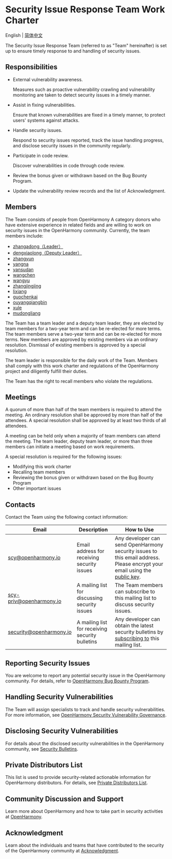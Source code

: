 # Security Issue Response Team Work Charter

English | [简体中文](./README.md)

The Security Issue Response Team (referred to as "Team" hereinafter) is set up to ensure timely response to and handling of security issues.


## Responsibilities

+ External vulnerability awareness.

  Measures such as proactive vulnerability crawling and vulnerability monitoring are taken to detect security issues in a timely manner.

+ Assist in fixing vulnerabilities.

  Ensure that known vulnerabilities are fixed in a timely manner, to protect users' systems against attacks.

+ Handle security issues.

  Respond to security issues reported, track the issue handling progress, and disclose security issues in the community regularly.

+ Participate in code review.

  Discover vulnerabilities in code through code review.

+ Review the bonus given or withdrawn based on the Bug Bounty Program.

+ Update the vulnerability review records and the list of Acknowledgment.

## Members

The Team consists of people from OpenHarmony A category donors who have extensive experience in related fields and are willing to work on security issues in the OpenHarmony community. Currently, the team members include:

+ [zhangadong（Leader）](https://gitee.com/zhangadong)
+ [dengxiaolong（Deputy Leader）](https://gitee.com/xldeng422)
+ [zhangyun](https://gitee.com/zhangyun761)
+ [yangna](https://gitee.com/xiaoyang1210)
+ [yansudan](https://gitee.com/yansudan)
+ [wangchen](https://gitee.com/w253227059)
+ [wangyu](https://gitee.com/cyberserval)
+ [zhangjingjing](https://gitee.com/jj2021)
+ [lixiang](https://gitee.com/li-xiang-nk)
+ [guochenkai](https://gitee.com/guo-chen-kai/)
+ [ouyangqiangbin](https://gitee.com/oubanxian)
+ [xule](https://gitee.com/manifestxl)
+ [mudongliang](https://gitee.com/mudongliang)

The Team has a team leader and a deputy team leader, they are elected by team members for a two-year term and can be re-elected for more terms. The team members serve a two-year term and can be re-elected for more terms. New members are approved by existing members via an ordinary resolution. Dismissal of existing members is approved by a special resolution.

The team leader is responsible for the daily work of the Team. Members shall comply with this work charter and regulations of the OpenHarmony project and diligently fulfill their duties. 

The Team has the right to recall members who violate the regulations.

## Meetings

A quorum of more than half of the team members is required to attend the meeting. An ordinary resolution shall be approved by more than half of the attendees. A special resolution shall be approved by at least two thirds of all attendees.

A meeting can be held only when a majority of team members can attend the meeting. The team leader, deputy team leader, or more than three members can initiate a meeting based on work requirements.

A special resolution is required for the following issues:
- Modifying this work charter
- Recalling team members
- Reviewing the bonus given or withdrawn based on the Bug Bounty Program
- Other important issues



## Contacts

Contact the Team using the following contact information:

| Email                            | Description   | How to Use                                                      |
| -------------------------------------- | ------- | ------------------------------------------------------------ |
| scy@openharmony.io                 | Email address for receiving security issues| Any developer can send OpenHarmony security issues to this email address. Please encrypt your email using the [public key](/publicKey/Scy-OpenHarmony_publickey.asc).|
| scy-priv@openharmony.io            | A mailing list for discussing security issues| The Team members can subscribe to this mailing list to discuss security issues.|
| security@openharmony.io            | A mailing list for receiving security bulletins| Any developer can obtain the latest security bulletins by [subscribing to](https://lists.openatom.io/postorius/lists/security.openharmony.io) this mailing list.    |

## Reporting Security Issues

You are welcome to report any potential security issue in the OpenHarmony community. For details, refer to [OpenHarmony Bug Bounty Program](/en/security-process/rewards_program.md).

## Handling Security Vulnerabilities

The Team will assign specialists to track and handle security vulnerabilities. For more information, see [OpenHarmony Security Vulnerability Governance](/en/security-process/README.md).

## Disclosing Security Vulnerabilities

For details about the disclosed security vulnerabilities in the OpenHarmony community, see [Security Bulletins](/en/security-process/security-disclosure.md).

## Private Distributors List

This list is used to provide security-related actionable information for OpenHarmony distributors. For details, see [Private Distributors List](/en/security-process/private-distributors-list-en.md).

## Community Discussion and Support

Learn more about OpenHarmony and how to take part in security activities at [OpenHarmony](https://gitee.com/openharmony).

## Acknowledgment

Learn about the individuals and teams that have contributed to the security of the OpenHarmony community at [Acknowledgment](/en/security-process/Acknowledgement.md).
